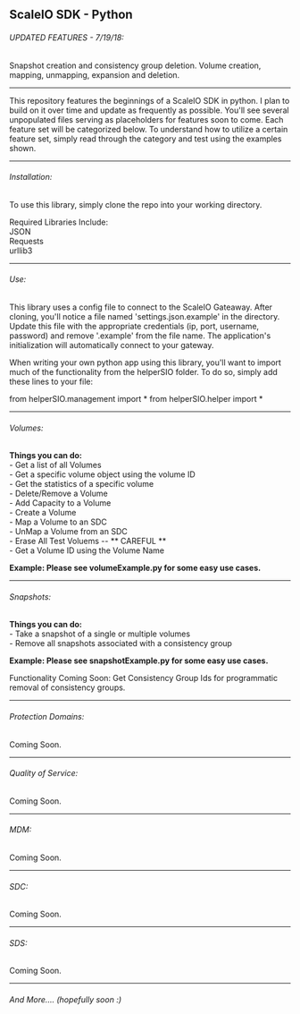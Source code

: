 ## ScaleIO SDK - Python

###### UPDATED FEATURES - 7/19/18:
Snapshot creation and consistency group deletion.
Volume creation, mapping, unmapping, expansion and deletion.

*************************************************************

This repository features the beginnings of a ScaleIO SDK in python. I plan to build on it over time and update as frequently as possible. You'll see several unpopulated files serving as placeholders for features soon to come. Each feature set will be categorized below. To understand how to utilize a certain feature set, simply read through the category and test using the examples shown.

*************************************************************
###### Installation:

To use this library, simply clone the repo into your working directory.

Required Libraries Include:  
JSON  
Requests  
urllib3  


*************************************************************

###### Use:

This library uses a config file to connect to the ScaleIO Gateaway. After cloning, you'll notice a file named 'settings.json.example' in the directory. Update this file with the appropriate credentials (ip, port, username, password) and remove '.example' from the file name. The application's initialization will automatically connect to your gateway.

When writing your own python app using this library, you'll want to import much of the functionality from the helperSIO folder. To do so, simply add these lines to your file:

from helperSIO.management import *
from helperSIO.helper import *



*************************************************************

###### Volumes:

**Things you can do:**  
    - Get a list of all Volumes  
    - Get a specific volume object using the volume ID  
    - Get the statistics of a specific volume  
    - Delete/Remove a Volume  
    - Add Capacity to a Volume  
    - Create a Volume  
    - Map a Volume to an SDC  
    - UnMap a Volume from an SDC  
    - Erase All Test Voluems -- ** CAREFUL **  
    - Get a Volume ID using the Volume Name  
  
**Example: Please see volumeExample.py for some easy use cases.**

*************************************************************

###### Snapshots:
**Things you can do:**  
    - Take a snapshot of a single or multiple volumes  
    - Remove all snapshots associated with a consistency group  
  
**Example: Please see snapshotExample.py for some easy use cases.**  

Functionality Coming Soon: Get Consistency Group Ids for programmatic removal of consistency groups.

*************************************************************


###### Protection Domains:
Coming Soon.


*************************************************************


###### Quality of Service:
Coming Soon.

*************************************************************


###### MDM:
Coming Soon.

*************************************************************


###### SDC:
Coming Soon.


*************************************************************


###### SDS:
Coming Soon.

*************************************************************


###### And More.... (hopefully soon :)


